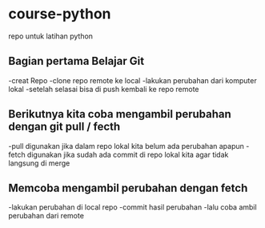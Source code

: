 # course-python
repo untuk latihan python
## Bagian pertama Belajar Git
-creat Repo
-clone repo remote ke local
-lakukan perubahan dari komputer lokal
-setelah selasai bisa di push kembali ke repo remote
## Berikutnya kita coba mengambil perubahan dengan git pull / fecth
-pull digunakan jika dalam repo lokal kita belum ada perubahan apapun
-fetch digunakan jika sudah ada commit di repo lokal kita agar tidak langsung di merge
## Memcoba mengambil perubahan dengan fetch
-lakukan perubahan di local repo
-commit hasil perubahan
-lalu coba ambil perubahan dari remote
